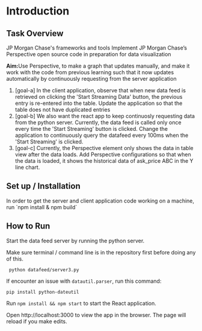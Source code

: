 <p align="center">

<h1> Introduction</h1> 

<h2 id="task"> Task Overview </h2>
<p>JP Morgan Chase's frameworks and tools
Implement JP Morgan Chase’s Perspective open source code in preparation for data visualization</p>
<p> <b>Aim:</b>Use Perspective, to make a graph that updates manually, and make it work with the code from previous learning such that it now updates automatically by continuously requesting from the server application</p>

<ol>
	<li>[goal-a] In the client application, observe that when new data feed is retrieved on clicking the 'Start Streaming Data' button, the previous entry is re-entered into the table. Update the application so that the table does not have duplicated entries</li>
	<li>[goal-b] We also want the react app to keep continuosly requesting data from the python server. Currently, the data feed is called only once every time the 'Start Streaming' button is clicked. Change the application to continuously query the datafeed every 100ms when the 'Start Streaming' is clicked.</li>
	<li>[goal-c] Currently, the Perspective element only shows the data in table view after the data loads. Add Perspective configurations so that when the data is loaded, it shows the historical data of ask_price ABC in the Y line chart.</li>
</ol>

<h2 id="installation" >Set up / Installation</h2>
<p>In order to get the server and client application code working on a machine, run `npm install & npm build`

<h2>How to Run</h2>

<p>Start the data feed server by running the python server.</p> 
<p>Make sure terminal / command line is in the repository first before doing any of this.</p>
<code> python datafeed/server3.py </code>

If encounter an issue with `datautil.parser`, run this command: 

	pip install python-dateutil

Run <code>npm install && npm start</code> to start the React application.

Open http://localhost:3000 to view the app in the browser. The page will reload if you make edits.
